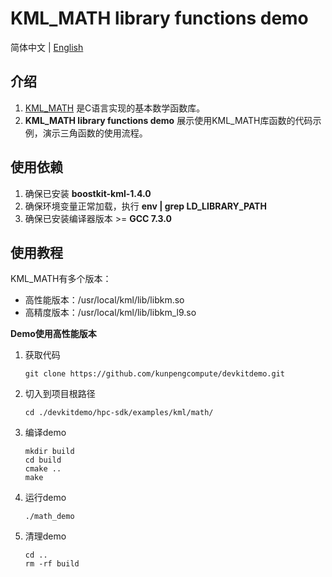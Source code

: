 # **KML_MATH library functions demo**

简体中文 | [English](README_en.md)

## 介绍

1. [KML_MATH](https://www.hikunpeng.com/document/detail/zh/kunpengaccel/math-lib/devg-kml/kunpengaccel_kml_16_0111.html)
   是C语言实现的基本数学函数库。
2. **KML_MATH library functions demo** 展示使用KML_MATH库函数的代码示例，演示三角函数的使用流程。

## 使用依赖

1. 确保已安装 **boostkit-kml-1.4.0**
2. 确保环境变量正常加载，执行 **env | grep LD_LIBRARY_PATH**
3. 确保已安装编译器版本 >= **GCC 7.3.0**

## 使用教程

KML_MATH有多个版本：
- 高性能版本：/usr/local/kml/lib/libkm.so
- 高精度版本：/usr/local/kml/lib/libkm_l9.so

**Demo使用高性能版本**
1. 获取代码

   ```shell
   git clone https://github.com/kunpengcompute/devkitdemo.git
   ```

2. 切入到项目根路径

   ```shell
   cd ./devkitdemo/hpc-sdk/examples/kml/math/
   ```

3. 编译demo

   ```shell
   mkdir build
   cd build
   cmake ..
   make
   ```

4. 运行demo

   ```shell
   ./math_demo
   ```

5. 清理demo

   ```shell
   cd ..
   rm -rf build
   ```